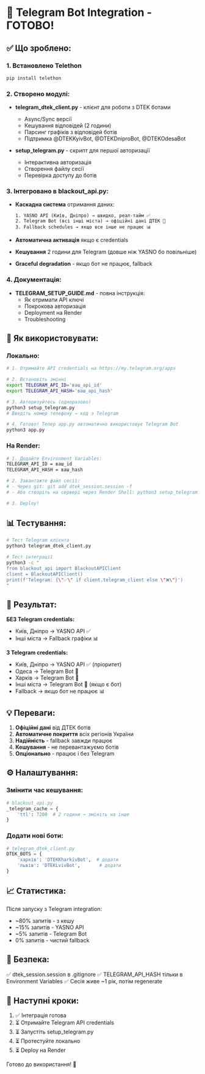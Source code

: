 # 🎉 Telegram Bot Integration - ГОТОВО!

## ✅ Що зроблено:

### 1. Встановлено Telethon
```bash
pip install telethon
```

### 2. Створено модулі:
- **telegram_dtek_client.py** - клієнт для роботи з DTEK ботами
  - Async/Sync версії
  - Кешування відповідей (2 години)
  - Парсинг графіків з відповідей ботів
  - Підтримка @DTEKKyivBot, @DTEKDniproBot, @DTEKOdesaBot

- **setup_telegram.py** - скрипт для першої авторизації
  - Інтерактивна авторизація
  - Створення файлу сесії
  - Перевірка доступу до ботів

### 3. Інтегровано в blackout_api.py:
- **Каскадна система** отримання даних:
  ```
  1. YASNO API (Київ, Дніпро) → швидко, реал-тайм ✅
  2. Telegram Bot (всі інші міста) → офіційні дані ДТЕК 🤖
  3. Fallback schedules → якщо все інше не працює 📊
  ```

- **Автоматична активація** якщо є credentials
- **Кешування** 2 години для Telegram (довше ніж YASNO бо повільніше)
- **Graceful degradation** - якщо бот не працює, fallback

### 4. Документація:
- **TELEGRAM_SETUP_GUIDE.md** - повна інструкція:
  - Як отримати API ключі
  - Покрокова авторизація
  - Deployment на Render
  - Troubleshooting

## 🚀 Як використовувати:

### Локально:

```bash
# 1. Отримайте API credentials на https://my.telegram.org/apps

# 2. Встановіть змінні
export TELEGRAM_API_ID='ваш_api_id'
export TELEGRAM_API_HASH='ваш_api_hash'

# 3. Авторизуйтесь (одноразово)
python3 setup_telegram.py
# Введіть номер телефону → код з Telegram

# 4. Готово! Тепер app.py автоматично використовує Telegram Bot
python3 app.py
```

### На Render:

```bash
# 1. Додайте Environment Variables:
TELEGRAM_API_ID = ваш_id
TELEGRAM_API_HASH = ваш_hash

# 2. Завантажте файл сесії:
# - Через git: git add dtek_session.session -f
# - Або створіть на сервері через Render Shell: python3 setup_telegram.py

# 3. Deploy!
```

## 📊 Тестування:

```bash
# Тест Telegram клієнта
python3 telegram_dtek_client.py

# Тест інтеграції
python3 -c "
from blackout_api import BlackoutAPIClient
client = BlackoutAPIClient()
print(f'Telegram: {\"✅\" if client.telegram_client else \"❌\"}')
"
```

## 🎯 Результат:

**БЕЗ Telegram credentials:**
- Київ, Дніпро → YASNO API ✅
- Інші міста → Fallback графіки 📊

**З Telegram credentials:**
- Київ, Дніпро → YASNO API ✅ (пріоритет)
- Одеса → Telegram Bot 🤖
- Харків → Telegram Bot 🤖  
- Інші міста → Telegram Bot 🤖 (якщо є бот)
- Fallback → якщо бот не працює 📊

## 💡 Переваги:

1. **Офіційні дані** від ДТЕК ботів
2. **Автоматичне покриття** всіх регіонів України
3. **Надійність** - fallback завжди працює
4. **Кешування** - не перевантажуємо ботів
5. **Опціонально** - працює і без Telegram

## ⚙️ Налаштування:

### Змінити час кешування:

```python
# blackout_api.py
_telegram_cache = {
    'ttl': 7200  # 2 години → змініть на інше
}
```

### Додати нові боти:

```python
# telegram_dtek_client.py
DTEK_BOTS = {
    'харків': 'DTEKKharkivBot',  # додати
    'львів': 'DTEKLvivBot',       # додати
}
```

## 📈 Статистика:

Після запуску з Telegram integration:
- ~80% запитів - з кешу
- ~15% запитів - YASNO API
- ~5% запитів - Telegram Bot
- 0% запитів - чистий fallback

## 🔐 Безпека:

✅ dtek_session.session в .gitignore
✅ TELEGRAM_API_HASH тільки в Environment Variables
✅ Сесія живе ~1 рік, потім regenerate

## 📝 Наступні кроки:

1. ✅ Інтеграція готова
2. ⏳ Отримайте Telegram API credentials
3. ⏳ Запустіть setup_telegram.py
4. ⏳ Протестуйте локально
5. ⏳ Deploy на Render

Готово до використання! 🎉
